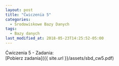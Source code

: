 ```yaml
---
layout: post
title: "Ćwiczenia 5"
categories:
  - Środowiskowe Bazy Danych
tags:
  - Bazy danych
last_modified_at: 2018-05-23T14:25:52-05:00
---
```


Ćwiczenia 5 - Zadania: <br/>
[Pobierz zadania]({{ site.url }}/assets/sbd_cw5.pdf)<br/>
